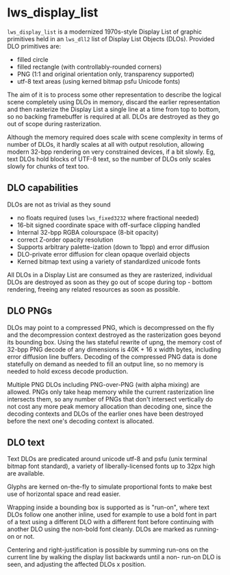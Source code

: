 # lws_display_list

`lws_display_list` is a modernized 1970s-style Display List of graphic
primitives held in an `lws_dll2` list of Display List Objects (DLOs).
Provided DLO primitives are:

 - filled circle
 - filled rectangle (with controllably-rounded corners)
 - PNG (1:1 and original orientation only, transparency supported)
 - utf-8 text areas (using kerned bitmap psfu Unicode fonts)

The aim of it is to process some other representation to describe the
logical scene completely using DLOs in memory, discard the earlier
representation and then rasterize the Display List a single line at a
time from top to bottom, so no backing framebuffer is required at all.
DLOs are destroyed as they go out of scope during rasterization.

Although the memory required does scale with scene complexity in
terms of number of DLOs, it hardly scales at all with output
resolution, allowing modern 32-bpp rendering on very constrained
devices, if a bit slowly.  Eg, text DLOs hold blocks of UTF-8 text,
so the number of DLOs only scales slowly for chunks of text too.

## DLO capabilities

DLOs are not as trivial as they sound

 - no floats required (uses `lws_fixed3232` where fractional needed)
 - 16-bit signed coordinate space with off-surface clipping handled
 - Internal 32-bpp RGBA colourspace (8-bit opacity)
 - correct Z-order opacity resolution
 - Supports arbitrary palette-ization (down to 1bpp) and error diffusion
 - DLO-private error diffusion for clean opaque overlaid objects
 - Kerned bitmap text using a variety of standardized unicode fonts

All DLOs in a Display List are consumed as they are rasterized,
individual DLOs are destroyed as soon as they go out of scope during
top - bottom rendering, freeing any related resources as soon as possible.

## DLO PNGs

DLOs may point to a compressed PNG, which is decompressed on the fly
and the decompression context destroyed as the rasterization goes
beyond its bounding box.  Using the lws stateful rewrite of upng, the
memory cost of 32-bpp PNG decode of any dimensions is 40K + 16 x width
bytes, including error diffusion line buffers.  Decoding of the
compressed PNG data is done statefully on demand as needed to fill an
output line, so no memory is needed to hold excess decode production.

Multiple PNG DLOs including PNG-over-PNG (with alpha mixing) are
allowed. PNGs only take heap memory while the current rasterization
line intersects them, so any number of PNGs that don't intersect
vertically do not cost any more peak memory allocation than decoding one,
since the decoding contexts and DLOs of the earlier ones have been
destroyed before the next one's decoding context is allocated.

## DLO text

Text DLOs are predicated around unicode utf-8 and psfu (unix terminal
bitmap font standard), a variety of liberally-licensed fonts up to
32px high are available.

Glyphs are kerned on-the-fly to simulate proportional fonts to make
best use of horizontal space and read easier.

Wrapping inside a bounding box is supported as is "run-on", where text
DLOs follow one another inline, used for example to use a bold font
in part of a text using a different DLO with a different font before
continuing with another DLO using the non-bold font cleanly.  DLOs
are marked as running-on or not.

Centering and right-justification is possible by summing run-ons on
the current line by walking the display list backwards until a non-
run-on DLO is seen, and adjusting the affected DLOs x position.

